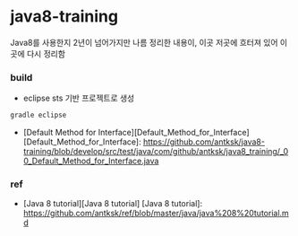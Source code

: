 # java8-training
Java8를 사용한지 2년이 넘어가지만 나름 정리한 내용이, 이곳 저곳에 흐터져 있어 이곳에 다시 정리함

### build
* eclipse sts 기반 프로젝트로 생성

```gradle
gradle eclipse
```


* [Default Method for Interface][Default_Method_for_Interface] 
[Default_Method_for_Interface]: https://github.com/antksk/java8-training/blob/develop/src/test/java/com/github/antksk/java8_training/_00_Default_Method_for_Interface.java

### ref
* [Java 8 tutorial][Java 8 tutorial]
[Java 8 tutorial]: https://github.com/antksk/ref/blob/master/java/java%208%20tutorial.md

